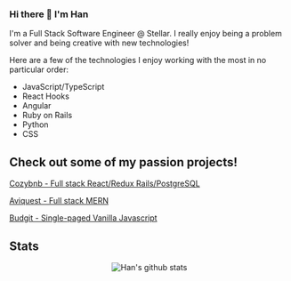 ### Hi there 👋 I'm Han 

I'm a Full Stack Software Engineer @ Stellar. I really enjoy being a problem solver and being creative with new technologies!

Here are a few of the technologies I enjoy working with the most in no particular order:
- JavaScript/TypeScript
- React Hooks
- Angular
- Ruby on Rails
- Python 
- CSS

## Check out some of my passion projects!

<a href="https://github.com/hannnmc/Cozybnb">Cozybnb - Full stack React/Redux Rails/PostgreSQL</a>

<a href="https://github.com/whilekofman/aviquest">Aviquest - Full stack MERN</a>

<a href="https://github.com/hannnmc/Budgit">Budgit - Single-paged Vanilla Javascript</a>

## Stats
<div align=center>
  
<!-- [![Top Langs](https://github-readme-stats.vercel.app/api/top-langs/?username=hannnmc&theme=tokyonight)](https://github.com/hannnmc/github-readme-stats) -->
  
![Han's github stats](https://github-readme-stats.vercel.app/api?username=hannnmc&theme=tokyonight)

</div>

